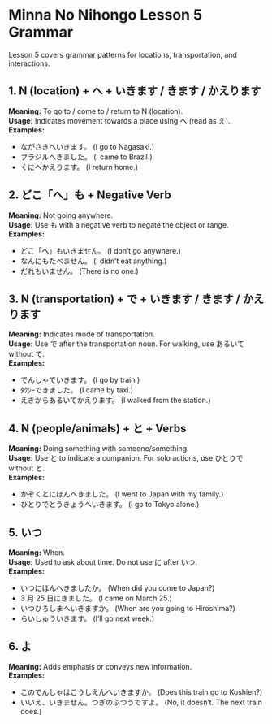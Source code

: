 # Minna No Nihongo Lesson 5 Grammar

Lesson 5 covers grammar patterns for locations, transportation, and interactions.

## 1. N (location) + へ + いきます / きます / かえります

**Meaning:** To go to / come to / return to N (location).  
**Usage:** Indicates movement towards a place using へ (read as え).  
**Examples:**

- ながさきへいきます。 (I go to Nagasaki.)
- ブラジルへきました。 (I came to Brazil.)
- くにへかえります。 (I return home.)

## 2. どこ「へ」も + Negative Verb

**Meaning:** Not going anywhere.  
**Usage:** Use も with a negative verb to negate the object or range.  
**Examples:**

- どこ「へ」もいきません。 (I don’t go anywhere.)
- なんにもたべません。 (I didn’t eat anything.)
- だれもいません。 (There is no one.)

## 3. N (transportation) + で + いきます / きます / かえります

**Meaning:** Indicates mode of transportation.  
**Usage:** Use で after the transportation noun. For walking, use あるいて without で.  
**Examples:**

- でんしゃでいきます。 (I go by train.)
- ﾀｸｼｰできました。 (I came by taxi.)
- えきからあるいてかえります。 (I walked from the station.)

## 4. N (people/animals) + と + Verbs

**Meaning:** Doing something with someone/something.  
**Usage:** Use と to indicate a companion. For solo actions, use ひとりで without と.  
**Examples:**

- かぞくとにほんへきました。 (I went to Japan with my family.)
- ひとりでとうきょうへいきます。 (I go to Tokyo alone.)

## 5. いつ

**Meaning:** When.  
**Usage:** Used to ask about time. Do not use に after いつ.  
**Examples:**

- いつにほんへきましたか。 (When did you come to Japan?)
- 3 月 25 日にきました。 (I came on March 25.)
- いつひろしまへいきますか。 (When are you going to Hiroshima?)
- らいしゅういきます。 (I’ll go next week.)

## 6. よ

**Meaning:** Adds emphasis or conveys new information.  
**Examples:**

- このでんしゃはこうしえんへいきますか。 (Does this train go to Koshien?)
- いいえ、いきません。つぎのふつうですよ。 (No, it doesn’t. The next train does.)

